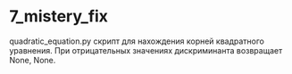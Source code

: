 # 7_mistery_fix
quadratic_equation.py скрипт для нахождения корней квадратного уравнения. При отрицательных значениях дискриминанта возвращает None, None.

